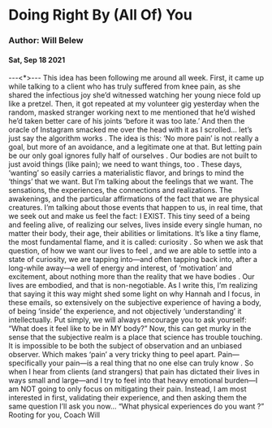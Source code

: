 # Doing Right By (All Of) You
### Author: Will Belew
#### Sat, Sep 18 2021
---<*>---
This idea has been following me around all week. First, it came up while talking to a client who has truly suffered from knee pain, as she shared the infectious joy she’d witnessed watching her young niece fold up like a pretzel. Then, it got repeated at my volunteer gig yesterday when the random, masked stranger working next to me mentioned that he’d wished he’d taken better care of his joints ‘before it was too late.’ And then the oracle of Instagram smacked me over the head with it as I scrolled… let’s just say the algorithm  works . The idea is this: ‘No more pain’ is not really a goal, but more of an avoidance, and a legitimate one at that. But letting pain be our only goal ignores fully half of  ourselves . Our bodies are not built to just avoid things (like pain);  we need to want things, too . These days, ‘wanting’ so easily carries a materialistic flavor, and brings to mind the ‘things’ that we want. But I’m talking about the  feelings  that we want. The sensations, the experiences, the connections and realizations. The awakenings, and the particular affirmations of the fact that we are physical creatures. I’m talking about those events that happen to us, in real time, that we  seek out  and make us  feel  the fact: I EXIST. This tiny seed of a being and feeling alive, of realizing our selves, lives inside every single human, no matter their body, their age, their abilities or limitations. It’s like a tiny flame, the most fundamental flame, and it is called:  curiosity . So when we ask that question, of how we want our lives to  feel , and we are able to settle into a state of curiosity, we are tapping into—and often tapping  back  into, after a long-while away—a  well  of energy and interest, of ‘motivation’ and excitement, about nothing more than the reality that we  have bodies . Our lives are embodied, and that is non-negotiable. As I write this, I’m realizing that saying it this way might shed some light on why Hannah and I focus, in these emails, so extensively on the  subjective  experience of having a body, of being ‘inside’ the experience, and not objectively ‘understanding’ it intellectually. Put simply, we will always encourage you to ask yourself: “What does it feel like to be in MY body?” Now, this can get murky in the sense that the subjective realm is a place that science has trouble touching. It is impossible to be both the subject of observation and an unbiased observer. Which makes ‘pain’ a very tricky thing to peel apart. Pain—specifically  your  pain—is a  real  thing that  no one else can truly know . So when I hear from clients (and strangers) that pain has dictated their lives in ways small and large—and I try to feel into that heavy emotional burden—I am NOT going to  only  focus on mitigating their pain. Instead, I am most interested in first, validating their experience, and then asking them the same question I’ll ask you now… “What physical experiences do you  want ?” Rooting for you, Coach Will
                        